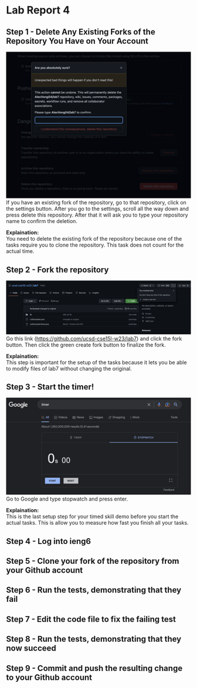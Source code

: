 # Lab Report 4
## Step 1 - Delete Any Existing Forks of the Repository You Have on Your Account
![Image](DeleteRepo.png)
If you have an existing fork of the repository, go to that repository, click on the settings button. After you go to the settings, scroll all the way
down and press delete this repository. After that it will ask you to type your repository name to confirm the deletion. <br>

**Explaination:** <br>
You need to delete the existing fork of the repository because one of the tasks require you to clone the repository. This task does not count for the
actual time.
## Step 2 - Fork the repository
![Image](Fork.png)
Go this link (https://github.com/ucsd-cse15l-w23/lab7) and click the fork button. Then click the green create fork button to finalize the fork. <br>

**Explaination:** <br>
This step is important for the setup of the tasks because it lets you be able to modify files of lab7 without changing the original.  
## Step 3 - Start the timer!
![Image](Timer.png)
Go to Google and type stopwatch and press enter. <br>

**Explaination:** <br>
This is the last setup step for your timed skill demo before you start the actual tasks. This is allow you to measure how fast you finish all your
tasks.
## Step 4 - Log into ieng6
## Step 5 - Clone your fork of the repository from your Github account
## Step 6 - Run the tests, demonstrating that they fail
## Step 7 - Edit the code file to fix the failing test
## Step 8 - Run the tests, demonstrating that they now succeed
## Step 9 - Commit and push the resulting change to your Github account
